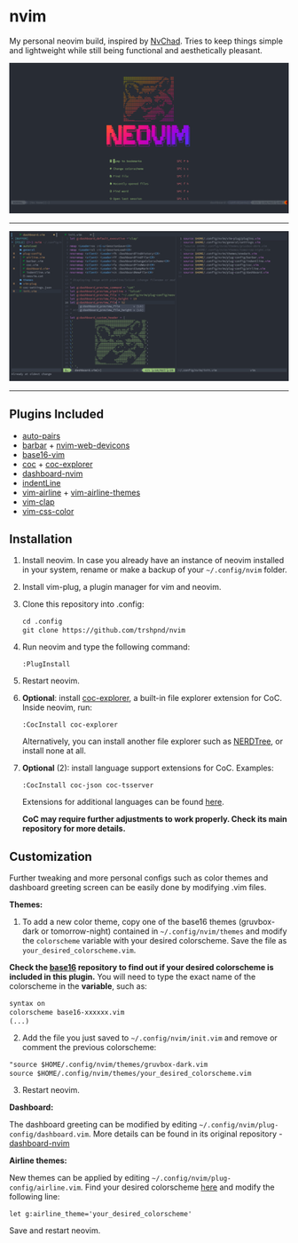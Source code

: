 # nvim
My personal neovim build, inspired by [NvChad](https://github.com/NvChad/NvChad). Tries to keep things simple and lightweight while still being functional and aesthetically pleasant.

<img src="https://raw.githubusercontent.com/trshpnd/dotfiles/master/2021-11-02_23-02.png"><hr>
<img src="https://raw.githubusercontent.com/trshpnd/dotfiles/master/2021-11-02_23-08.png"><hr>

## Plugins Included
- [auto-pairs](https://github.com/jiangmiao/auto-pairs)
- [barbar](https://github.com/romgrk/barbar.nvim) + [nvim-web-devicons](https://kyazdani42/nvim-web-devicons)
- [base16-vim](https://github.com/chriskempson/base16-vim)
- [coc](https://github.com/neoclide/coc.nvim) + [coc-explorer](https://github.com/weirongxu/coc-explorer)
- [dashboard-nvim](https://github.com/glepnir/dashboard-nvim)
- [indentLine](https://github.com/Yggdroot/indentLine)
- [vim-airline](https://github.com/vim-airline/vim-airline) + [vim-airline-themes](https://github.com/vim-airline/vim-airline-themes)
- [vim-clap](https://github.com/liuchengxu/vim-clap)
- [vim-css-color](https://github.com/ap/vim-css-color)

## Installation

1. Install neovim. In case you already have an instance of neovim installed in your system, rename or make a backup of your ```~/.config/nvim``` folder.
2. Install vim-plug, a plugin manager for vim and neovim.
3. Clone this repository into .config:

    ```
    cd .config
    git clone https://github.com/trshpnd/nvim
    ```
4. Run neovim and type the following command:
  
    ```
    :PlugInstall
    ```
5. Restart neovim.
6. **Optional**: install [coc-explorer](https://github.com/weirongxu/coc-explorer), a built-in file explorer extension for CoC. Inside neovim, run:

    ```
    :CocInstall coc-explorer
    ```
    Alternatively, you can install another file explorer such as [NERDTree](https://github.com/preservim/nerdtree), or install none at all.
7. **Optional** (2): install language support extensions for CoC. Examples:

    ```
    :CocInstall coc-json coc-tsserver
    ```
    
    Extensions for additional languages can be found [here](https://medium.com/@chemzqm/create-coc-nvim-extension-to-improve-vim-experience-4461df269173).
    
    **CoC may require further adjustments to work properly. Check its main repository for more details.** 

## Customization
Further tweaking and more personal configs such as color themes and dashboard greeting screen can be easily done by modifying .vim files.

**Themes:**
  1. To add a new color theme, copy one of the base16 themes (gruvbox-dark or tomorrow-night) contained in ```~/.config/nvim/themes``` and modify the ```colorscheme``` variable with your desired colorscheme. 
  Save the file as ```your_desired_colorscheme.vim```.
  
  **Check the [base16](https://github.com/chriskempson/base16-vim/tree/master/colors) repository to find out if your desired colorscheme is included in this plugin.** You will need to type the exact name of the colorscheme in the **variable**, such as:
  
  ```vim
  syntax on
  colorscheme base16-xxxxxx.vim
  (...)
  ```
 
  2. Add the file you just saved to ```~/.config/nvim/init.vim``` and remove or comment the previous colorscheme:
  
  ```vim
  "source $HOME/.config/nvim/themes/gruvbox-dark.vim
  source $HOME/.config/nvim/themes/your_desired_colorscheme.vim
  ```
  
  3. Restart neovim.
  
**Dashboard:**

The dashboard greeting can be modified by editing ```~/.config/nvim/plug-config/dashboard.vim```. More details can be found in its original repository - [dashboard-nvim](https://github.com/glepnir/dashboard-nvim)

**Airline themes:**

New themes can be applied by editing ```~/.config/nvim/plug-config/airline.vim```. Find your desired colorscheme [here](https://github.com/vim-airline/vim-airline-themes/tree/master/autoload/airline/themes) and modify the following line:

```vim
let g:airline_theme='your_desired_colorscheme'
```

Save and restart neovim.
